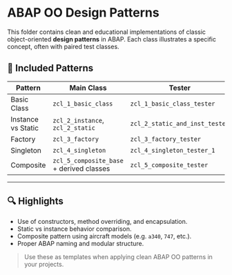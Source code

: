 # ABAP OO Design Patterns

This folder contains clean and educational implementations of classic object-oriented **design patterns** in ABAP. Each class illustrates a specific concept, often with paired test classes.

## 🧱 Included Patterns

| Pattern | Main Class | Tester |
|--------|------------|--------|
| Basic Class | `zcl_1_basic_class` | `zcl_1_basic_class_tester` |
| Instance vs Static | `zcl_2_instance`, `zcl_2_static` | `zcl_2_static_and_inst_tester` |
| Factory | `zcl_3_factory` | `zcl_3_factory_tester` |
| Singleton | `zcl_4_singleton` | `zcl_4_singleton_tester_1` |
| Composite | `zcl_5_composite_base` + derived classes | `zcl_5_composite_tester` |

---

## 🔍 Highlights

- Use of constructors, method overriding, and encapsulation.
- Static vs instance behavior comparison.
- Composite pattern using aircraft models (e.g. `a340`, `747`, etc.).
- Proper ABAP naming and modular structure.

> Use these as templates when applying clean ABAP OO patterns in your projects.
